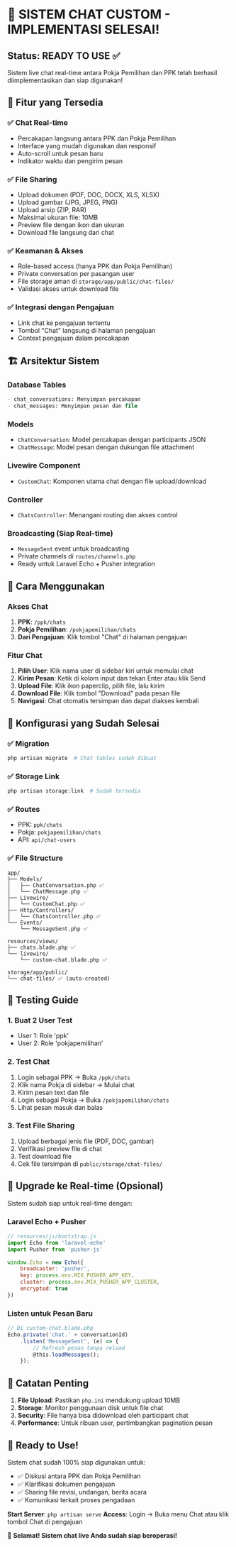 # 🎉 SISTEM CHAT CUSTOM - IMPLEMENTASI SELESAI!

## Status: READY TO USE ✅

Sistem live chat real-time antara Pokja Pemilihan dan PPK telah berhasil diimplementasikan dan siap digunakan!

## 🚀 Fitur yang Tersedia

### ✅ Chat Real-time
- Percakapan langsung antara PPK dan Pokja Pemilihan
- Interface yang mudah digunakan dan responsif
- Auto-scroll untuk pesan baru
- Indikator waktu dan pengirim pesan

### ✅ File Sharing
- Upload dokumen (PDF, DOC, DOCX, XLS, XLSX)
- Upload gambar (JPG, JPEG, PNG)
- Upload arsip (ZIP, RAR)
- Maksimal ukuran file: 10MB
- Preview file dengan ikon dan ukuran
- Download file langsung dari chat

### ✅ Keamanan & Akses
- Role-based access (hanya PPK dan Pokja Pemilihan)
- Private conversation per pasangan user
- File storage aman di `storage/app/public/chat-files/`
- Validasi akses untuk download file

### ✅ Integrasi dengan Pengajuan
- Link chat ke pengajuan tertentu
- Tombol "Chat" langsung di halaman pengajuan
- Context pengajuan dalam percakapan

## 🏗️ Arsitektur Sistem

### Database Tables
```sql
- chat_conversations: Menyimpan percakapan
- chat_messages: Menyimpan pesan dan file
```

### Models
- `ChatConversation`: Model percakapan dengan participants JSON
- `ChatMessage`: Model pesan dengan dukungan file attachment

### Livewire Component
- `CustomChat`: Komponen utama chat dengan file upload/download

### Controller
- `ChatsController`: Menangani routing dan akses control

### Broadcasting (Siap Real-time)
- `MessageSent` event untuk broadcasting
- Private channels di `routes/channels.php`
- Ready untuk Laravel Echo + Pusher integration

## 📱 Cara Menggunakan

### Akses Chat
1. **PPK**: `/ppk/chats`
2. **Pokja Pemilihan**: `/pokjapemilihan/chats`
3. **Dari Pengajuan**: Klik tombol "Chat" di halaman pengajuan

### Fitur Chat
1. **Pilih User**: Klik nama user di sidebar kiri untuk memulai chat
2. **Kirim Pesan**: Ketik di kolom input dan tekan Enter atau klik Send
3. **Upload File**: Klik ikon paperclip, pilih file, lalu kirim
4. **Download File**: Klik tombol "Download" pada pesan file
5. **Navigasi**: Chat otomatis tersimpan dan dapat diakses kembali

## 🔧 Konfigurasi yang Sudah Selesai

### ✅ Migration
```bash
php artisan migrate  # Chat tables sudah dibuat
```

### ✅ Storage Link
```bash
php artisan storage:link  # Sudah tersedia
```

### ✅ Routes
- PPK: `ppk/chats`
- Pokja: `pokjapemilihan/chats` 
- API: `api/chat-users`

### ✅ File Structure
```
app/
├── Models/
│   ├── ChatConversation.php ✅
│   └── ChatMessage.php ✅
├── Livewire/
│   └── CustomChat.php ✅
├── Http/Controllers/
│   └── ChatsController.php ✅
└── Events/
    └── MessageSent.php ✅

resources/views/
├── chats.blade.php ✅
└── livewire/
    └── custom-chat.blade.php ✅

storage/app/public/
└── chat-files/ ✅ (auto-created)
```

## 🎯 Testing Guide

### 1. Buat 2 User Test
- User 1: Role 'ppk'
- User 2: Role 'pokjapemilihan'

### 2. Test Chat
1. Login sebagai PPK → Buka `/ppk/chats`
2. Klik nama Pokja di sidebar → Mulai chat
3. Kirim pesan text dan file
4. Login sebagai Pokja → Buka `/pokjapemilihan/chats`
5. Lihat pesan masuk dan balas

### 3. Test File Sharing
1. Upload berbagai jenis file (PDF, DOC, gambar)
2. Verifikasi preview file di chat
3. Test download file
4. Cek file tersimpan di `public/storage/chat-files/`

## 🚀 Upgrade ke Real-time (Opsional)

Sistem sudah siap untuk real-time dengan:

### Laravel Echo + Pusher
```javascript
// resources/js/bootstrap.js
import Echo from 'laravel-echo'
import Pusher from 'pusher-js'

window.Echo = new Echo({
    broadcaster: 'pusher',
    key: process.env.MIX_PUSHER_APP_KEY,
    cluster: process.env.MIX_PUSHER_APP_CLUSTER,
    encrypted: true
})
```

### Listen untuk Pesan Baru
```javascript
// Di custom-chat.blade.php
Echo.private('chat.' + conversationId)
    .listen('MessageSent', (e) => {
        // Refresh pesan tanpa reload
        @this.loadMessages();
    });
```

## 📝 Catatan Penting

1. **File Upload**: Pastikan `php.ini` mendukung upload 10MB
2. **Storage**: Monitor penggunaan disk untuk file chat
3. **Security**: File hanya bisa didownload oleh participant chat
4. **Performance**: Untuk ribuan user, pertimbangkan pagination pesan

## 🎉 Ready to Use!

Sistem chat sudah 100% siap digunakan untuk:
- ✅ Diskusi antara PPK dan Pokja Pemilihan  
- ✅ Klarifikasi dokumen pengajuan
- ✅ Sharing file revisi, undangan, berita acara
- ✅ Komunikasi terkait proses pengadaan

**Start Server**: `php artisan serve`
**Access**: Login → Buka menu Chat atau klik tombol Chat di pengajuan

🚀 **Selamat! Sistem chat live Anda sudah siap beroperasi!**
